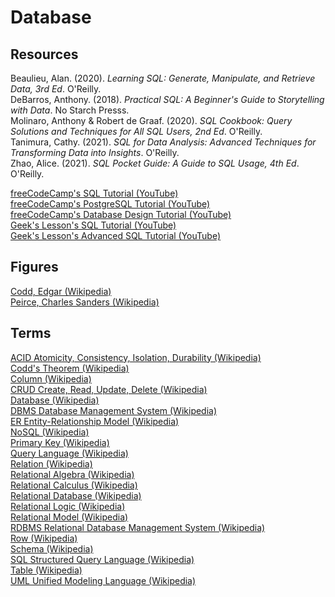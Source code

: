 # Database

## Resources

Beaulieu, Alan. (2020). _Learning SQL: Generate, Manipulate, and Retrieve Data, 3rd Ed_. O'Reilly.<br>
DeBarros, Anthony. (2018). _Practical SQL: A Beginner's Guide to Storytelling with Data_. No Starch Presss.<br>
Molinaro, Anthony & Robert de Graaf. (2020). _SQL Cookbook: Query Solutions and Techniques for All SQL Users, 2nd Ed_. O'Reilly.<br>
Tanimura, Cathy. (2021). _SQL for Data Analysis: Advanced Techniques for Transforming Data into Insights_. O'Reilly.<br>
Zhao, Alice. (2021). _SQL Pocket Guide: A Guide to SQL Usage, 4th Ed_. O'Reilly.<br>

[freeCodeCamp's SQL Tutorial (YouTube)](https://www.youtube.com/watch?v=HXV3zeQKqGY)<br>
[freeCodeCamp's PostgreSQL Tutorial (YouTube)](https://www.youtube.com/watch?v=qw--VYLpxG4)<br>
[freeCodeCamp's Database Design Tutorial (YouTube)](https://www.youtube.com/watch?v=ztHopE5Wnpc)<br>
[Geek's Lesson's SQL Tutorial (YouTube)](https://www.youtube.com/watch?v=uGkIhx8KhbU)<br>
[Geek's Lesson's Advanced SQL Tutorial (YouTube)](https://www.youtube.com/watch?v=2Fn0WAyZV0E)<br>

## Figures

[Codd, Edgar (Wikipedia)](https://en.wikipedia.org/wiki/Edgar_F._Codd)<br>
[Peirce, Charles Sanders (Wikipedia)](https://en.wikipedia.org/wiki/Charles_Sanders_Peirce)<br>

## Terms

[ACID Atomicity, Consistency, Isolation, Durability (Wikipedia)](https://en.wikipedia.org/wiki/ACID)<br>
[Codd's Theorem (Wikipedia)](https://en.wikipedia.org/wiki/Codd%27s_theorem)<br>
[Column (Wikipedia)](https://en.wikipedia.org/wiki/Column_(database))<br>
[CRUD Create, Read, Update, Delete (Wikipedia)](https://en.wikipedia.org/wiki/Create,_read,_update_and_delete)<br>
[Database (Wikipedia)](https://en.wikipedia.org/wiki/Database)<br>
[DBMS Database Management System (Wikipedia)](https://en.wikipedia.org/wiki/Database#Database_management_system)<br>
[ER Entity-Relationship Model (Wikipedia)](https://en.wikipedia.org/wiki/Entity–relationship_model)<br>
[NoSQL (Wikipedia)](https://en.wikipedia.org/wiki/NoSQL)<br>
[Primary Key (Wikipedia)](https://en.wikipedia.org/wiki/Primary_key)<br>
[Query Language (Wikipedia)](https://en.wikipedia.org/wiki/Query_language)<br>
[Relation (Wikipedia)](https://en.wikipedia.org/wiki/Relation_(database))<br>
[Relational Algebra (Wikipedia)](https://en.wikipedia.org/wiki/Relational_algebra)<br>
[Relational Calculus (Wikipedia)](https://en.wikipedia.org/wiki/Relational_calculus)<br>
[Relational Database (Wikipedia)](https://en.wikipedia.org/wiki/Relational_database#RDBMS)<br>
[Relational Logic (Wikipedia)](https://en.wikipedia.org/wiki/Charles_Sanders_Peirce#Mathematics_of_logic)<br>
[Relational Model (Wikipedia)](https://en.wikipedia.org/wiki/Relational_model)<br>
[RDBMS Relational Database Management System (Wikipedia)](https://en.wikipedia.org/wiki/Relational_database#RDBMS)<br>
[Row (Wikipedia)](https://en.wikipedia.org/wiki/Row_(database))<br>
[Schema (Wikipedia)](https://en.wikipedia.org/wiki/Database_schema)<br>
[SQL Structured Query Language (Wikipedia)](https://en.wikipedia.org/wiki/SQL)<br>
[Table (Wikipedia)](https://en.wikipedia.org/wiki/Table_(database))<br>
[UML Unified Modeling Language (Wikipedia)](https://en.wikipedia.org/wiki/Unified_Modeling_Language)<br>

